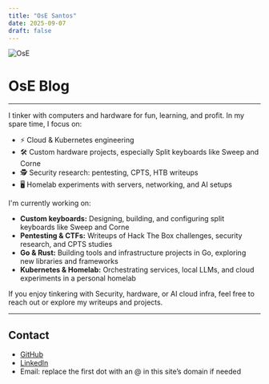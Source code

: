 ```yaml
---
title: "OsE Santos"
date: 2025-09-07
draft: false
---
```


![OsE](/profile.png)

# OsE Blog

---

I tinker with computers and hardware for fun, learning, and profit. In my spare time, I focus on:
- ⚡ Cloud & Kubernetes engineering  
- 🛠️ Custom hardware projects, especially Split keyboards like Sweep and Corne
- 🕵️ Security research: pentesting, CPTS, HTB writeups  
- 🖥️ Homelab experiments with servers, networking, and AI setups  

I'm currently working on:
- **Custom keyboards:** Designing, building, and configuring split keyboards like Sweep and Corne
- **Pentesting & CTFs:** Writeups of Hack The Box challenges, security research, and CPTS studies
- **Go & Rust:** Building tools and infrastructure projects in Go, exploring new libraries and frameworks
- **Kubernetes & Homelab:** Orchestrating services, local LLMs, and cloud experiments in a personal homelab

If you enjoy tinkering with Security, hardware, or AI cloud infra, feel free to reach out or explore my writeups and projects.

---

## Contact

- [GitHub](https://github.com/osesantos)  
- [LinkedIn](https://www.linkedin.com/in/osesantos)  
- Email: replace the first dot with an @ in this site’s domain if needed  


